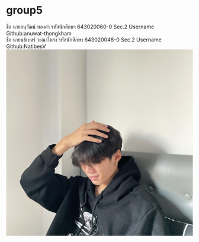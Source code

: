 # group5
ชื่อ นายอนุวัฒน์ ทองคำ รหัสนักศึกษา 643020060-0 Sec.2 Username Github:anuwat-thongkham  
ชื่อ นายนธิเบศร์ วะณาไธสง รหัสนักศึกษา 643020048-0 Sec.2 Username Github:NatibesV  
![My Image](media/NatibesV_pic.jpg)
